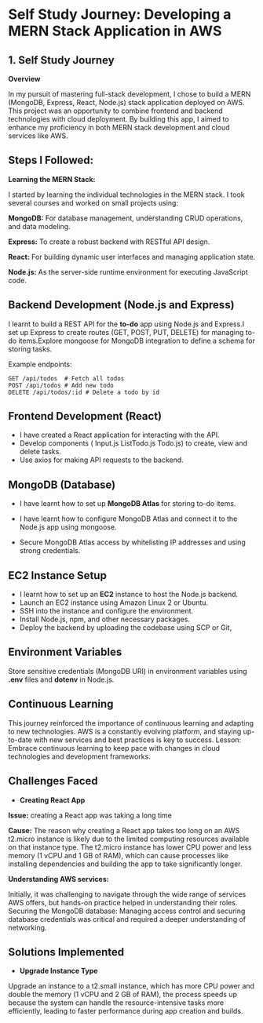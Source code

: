 # Self Study Journey: Developing a MERN Stack Application in AWS
## 1. Self Study Journey

**Overview**

In my pursuit of mastering full-stack development, I chose to build a MERN (MongoDB, Express, React, Node.js) stack application deployed on AWS. This project was an opportunity to combine frontend and backend technologies with cloud deployment. By building this app, I aimed to enhance my proficiency in both MERN stack development and cloud services like AWS.

## Steps I Followed:

**Learning the MERN Stack:**

I started by learning the individual technologies in the MERN stack. I took several courses and worked on small projects using:

**MongoDB:** For database management, understanding CRUD operations, and data modeling.

**Express:** To create a robust backend with RESTful API design.

**React:**  For building dynamic user interfaces and managing application state.

**Node.js:**  As the server-side runtime environment for executing JavaScript code.


## Backend Development (Node.js and Express)

I learnt to build a REST API for the **to-do** app using Node.js and Express.I set up Express to create routes (GET, POST, PUT, DELETE) for managing to-do items.Explore mongoose for MongoDB integration to define a schema for storing tasks.

Example endpoints:

```
GET /api/todos  # Fetch all todos
POST /api/todos # Add new todo
DELETE /api/todos/:id # Delete a todo by id
```


## Frontend Development (React)
- I have  created a React application for interacting with the API.
- Develop components ( Input.js ListTodo.js Todo.js) to create, view and delete tasks.
- Use axios for making API requests to the backend.

##  MongoDB (Database)

- I have learnt how to  set up **MongoDB Atlas** for storing to-do items.

- I have learnt how to configure MongoDB Atlas and connect it to the Node.js app using mongoose.
- Secure MongoDB Atlas access by whitelisting IP addresses and using strong credentials.

## EC2 Instance Setup

- I learnt how to set up an **EC2** instance to host the Node.js backend.
- Launch an EC2 instance using Amazon Linux 2 or Ubuntu.
- SSH into the instance and configure the environment.
- Install Node.js, npm, and other necessary packages.
- Deploy the backend by uploading the codebase using SCP or Git, 

## Environment Variables

Store sensitive credentials (MongoDB URI) in environment variables using **.env** files and **dotenv** in Node.js.
## Continuous Learning

This journey reinforced the importance of continuous learning and adapting to new technologies. AWS is a constantly evolving platform, and staying up-to-date with new services and best practices is key to success.
Lesson: Embrace continuous learning to keep pace with changes in cloud technologies and development frameworks.

## Challenges Faced

- **Creating React App**

**Issue:** creating a React app was taking a long time

**Cause:**  The reason why creating a React app takes too long on an AWS t2.micro instance is likely due to the limited computing resources available on that instance type. The t2.micro instance has lower CPU power and less memory (1 vCPU and 1 GB of RAM), which can cause processes like installing dependencies and building the app to take significantly longer.

**Understanding AWS services:**

 Initially, it was challenging to navigate through the wide range of services AWS offers, but hands-on practice helped in understanding their roles.
Securing the MongoDB database: Managing access control and securing database credentials was critical and required a deeper understanding of networking.


## Solutions Implemented

- **Upgrade Instance Type**

Upgrade an instance to a t2.small instance, which has more CPU power and double the memory (1 vCPU and 2 GB of RAM), the process speeds up because the system can handle the resource-intensive tasks more efficiently, leading to faster performance during app creation and builds.

